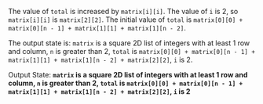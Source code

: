 The value of `total` is increased by `matrix[i][i]`. The value of `i` is 2, so `matrix[i][i]` is `matrix[2][2]`. The initial value of `total` is `matrix[0][0] + matrix[0][n - 1] + matrix[1][1] + matrix[1][n - 2]`. 

The output state is: `matrix` is a square 2D list of integers with at least 1 row and column, `n` is greater than 2, `total` is `matrix[0][0] + matrix[0][n - 1] + matrix[1][1] + matrix[1][n - 2] + matrix[2][2]`, `i` is 2.

Output State: **`matrix` is a square 2D list of integers with at least 1 row and column, `n` is greater than 2, `total` is `matrix[0][0] + matrix[0][n - 1] + matrix[1][1] + matrix[1][n - 2] + matrix[2][2]`, `i` is 2**